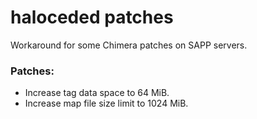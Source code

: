 # haloceded patches
Workaround for some Chimera patches on SAPP servers.

### Patches:
- Increase tag data space to 64 MiB.
- Increase map file size limit to 1024 MiB.
